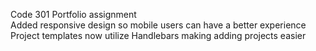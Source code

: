 Code 301 Portfolio assignment<br>
Added responsive design so mobile users can have a better experience<br>
Project templates now utilize Handlebars making adding projects easier<br>
